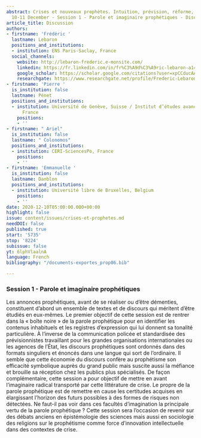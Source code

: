 ```yaml
---
abstract: Crises et nouveaux prophètes. Intuition, prévision, réforme, Paris IAS,
  10-11 December - Session 1 - Parole et imaginaire prophétiques - Discussion
article_title: Discussion
authors:
- firstname: 'Frédéric '
  lastname: Lebaron
  positions_and_institutions:
  - institution: ENS Paris-Saclay, France
  social_channels:
    website: http://lebaron-frederic.e-monsite.com/
    linkedin: https://fr.linkedin.com/in/fr%C3%A9d%C3%A9ric-lebaron-a1459038
    google_scholar: https://scholar.google.com/citations?user=xpCCducAAAAJ&hl=en
    researchgate: https://www.researchgate.net/profile/Frederic-Lebaron
- firstname: 'Pierre '
  is_institution: false
  lastname: Pénet
  positions_and_institutions:
  - institution: Université de Genève, Suisse / Institut d’études avancées de Paris,
      France
    positions:
    - ''
- firstname: " Ariel"
  is_institution: false
  lastname: " Colonomos"
  positions_and_institutions:
  - institution: CERI-SciencesPo, France
    positions:
    - ''
- firstname: 'Emmanuelle '
  is_institution: false
  lastname: Danblon
  positions_and_institutions:
  - institution: Université libre de Bruxelles, Belgium
    positions:
    - ''
date: 2020-12-10T05:00:00.000+00:00
highlight: false
issue: content/issues/crises-et-prophetes.md
needDOI: false
published: true
start: '5735'
stop: '8224'
subissue: false
yt: 6lphVlaalnA
language: French
bibliography: "/documents-exportes_prop06.bib"

---
```

### Session 1 - Parole et imaginaire prophétiques

Les annonces prophétiques, avant de se réaliser ou d’être démenties, constituent d’abord un ensemble de textes et de discours qui méritent d’être étudiés en eux-mêmes. Le premier objectif de cette session est de rentrer dans la « boîte noire » de la parole prophétique pour en identifier les contenus inhabituels et les registres d’expression qui lui donnent sa tonalité particulière. À l’inverse de la communication policée et standardisée des prévisionnistes travaillant pour les grandes organisations internationales ou les agences de l’État, les discours prophétiques sont ordonnés dans des formats singuliers et énoncés dans une langue qui sort de l’ordinaire. Il semble que cette économie du discours confère au prophétisme son efficacité symbolique auprès du grand public mais suscite aussi la méfiance et brouille sa réception chez les publics plus spécialisés. De façon complémentaire, cette session a pour objectif de mettre en avant l’imaginaire radical transporté par cette littérature de crise. Le propre de la parole prophétique est de remettre en cause les certitudes acquises en élargissant l’horizon des futurs possibles à des formes de risques non détectées. Ne faut-il pas voir dans ces facultés d’imagination la principale vertu de la parole prophétique ? Cette session sera l’occasion de revenir sur des débats anciens en épistémologie des sciences mais aussi en sociologie des religions sur le prophétisme comme force d’innovation intellectuelle dans des contextes de crise.

<Youtube yt="6lphVlaalnA" caption="Discussion" start="5735" stop="8224"></Youtube>